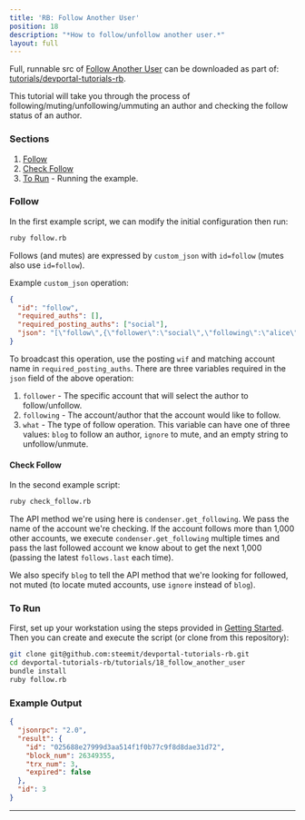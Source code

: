 ```yaml
---
title: 'RB: Follow Another User'
position: 18
description: "*How to follow/unfollow another user.*"
layout: full
---              
```

<span class="fa-pull-left top-of-tutorial-repo-link"><span class="first-word">Full</span>, runnable src of [Follow Another User](https://gitlab.syncad.com/hive/devportal/-/tree/develop/tutorials/devportal-tutorials-rb/tutorials/18_follow_another_user) can be downloaded as part of: [tutorials/devportal-tutorials-rb](https://gitlab.syncad.com/hive/devportal/-/tree/develop/tutorials/devportal-tutorials-rb).</span>
<br>



This tutorial will take you through the process of following/muting/unfollowing/ummuting an author and checking the follow status of an author.

### Sections

1. [Follow](#follow)
1. [Check Follow](#check-follow)
1. [To Run](#to-run) - Running the example.

### Follow

In the first example script, we can modify the initial configuration then run:

```bash
ruby follow.rb
```

Follows (and mutes) are expressed by `custom_json` with `id=follow` (mutes also use `id=follow`).

Example `custom_json` operation:

```json
{
  "id": "follow",
  "required_auths": [],
  "required_posting_auths": ["social"],
  "json": "[\"follow\",{\"follower\":\"social\",\"following\":\"alice\",\"what\":[\"blog\"]}]"
}
```

To broadcast this operation, use the posting `wif` and matching account name in `required_posting_auths`.  There are three variables required in the `json` field of the above operation:

1. `follower` - The specific account that will select the author to follow/unfollow.
2. `following` - The account/author that the account would like to follow.
3. `what` - The type of follow operation.  This variable can have one of three values: `blog` to follow an author, `ignore` to mute, and an empty string to unfollow/unmute.

#### Check Follow

In the second example script:

```bash
ruby check_follow.rb
```

The API method we're using here is `condenser.get_following`.  We pass the name of the account we're checking.  If the account follows more than 1,000 other accounts, we execute `condenser.get_following` multiple times and pass the last followed account we know about to get the next 1,000 (passing the latest `follows.last` each time).

We also specify `blog` to tell the API method that we're looking for followed, not muted (to locate muted accounts, use `ignore` instead of `blog`).

### To Run

First, set up your workstation using the steps provided in [Getting Started](https://developers.steem.io/tutorials-ruby/getting_started).  Then you can create and execute the script (or clone from this repository):

```bash
git clone git@github.com:steemit/devportal-tutorials-rb.git
cd devportal-tutorials-rb/tutorials/18_follow_another_user
bundle install
ruby follow.rb
```

### Example Output

```json
{
  "jsonrpc": "2.0",
  "result": {
    "id": "025688e27999d3aa514f1f0b77c9f8d8dae31d72",
    "block_num": 26349355,
    "trx_num": 3,
    "expired": false
  },
  "id": 3
}
```

---
